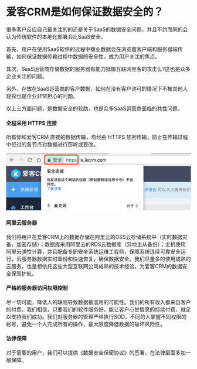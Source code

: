 # 爱客CRM是如何保证数据安全的？

很多客户反应自己最关注的的还是关于SaaS的数据安全问题，并且不约而同的会认为传统软件的本地化部署会比SaaS安全。

首先，用户在使用SaaS软件的过程中商业数据会在浏览器客户端和服务器端传输，如何保证数据传输过程中数据的安全性，成为用户关注的焦点。

其次，SaaS运营商存储数据的服务器有能力抵御互联网黑客的攻击么?这也是众多企业关注的问题。

另外，存放在SaaS运营商的客户数据，如何在没有客户许可的情况下不被其他人窥探也是企业非常担心的问题。

以上三方面问题，是数据安全的软肋，也是众多SaaS运营商面临的共性问题。

#### **全程采用 HTTPS 连接**

所有你和爱客CRM 直接的数据传输，均经由 HTTPS 加密传输，防止在传输过程中经过的各节点对数据进行窃听或篡改。

![](/assets/关于安全01.png)

#### 阿里云服务器

我们将用户在爱客CRM上的数据存储在阿里云的OSS云存储系统中（实时数据灾备，加密存储）；数据库采用阿里云的RDS云数据库（异地主从备份）；主机使用阿里云弹性计算，并且配备专职安全系统运维工程师，保障系统连续可靠安全运行。云服务器数据实时备份和快速恢复，确保数据安全。我们尽量多的使用成熟的云服务，也是想依托这些大型互联网公司成熟的技术经验，为爱客CRM的数据安全保驾护航。

#### 严格的服务器访问权限控制

尽一切可能，降低人的缺陷导致数据被滥用的可能性。我们的所有收入都来自客户的付费，我们相信，只要我们的软件服务好，能让客户心甘情愿的持续付费，就足以支持我们成功。我们对服务器的管理严格执行SOD，不同的人掌握不同权限的帐号，避免一个人完成所有的操作，最大限度降低数据的破坏风险性。

#### 法律保障

对于需要的用户，我们可以提供《数据安全保密协议》的签署，在法律层面多加一层保障。

